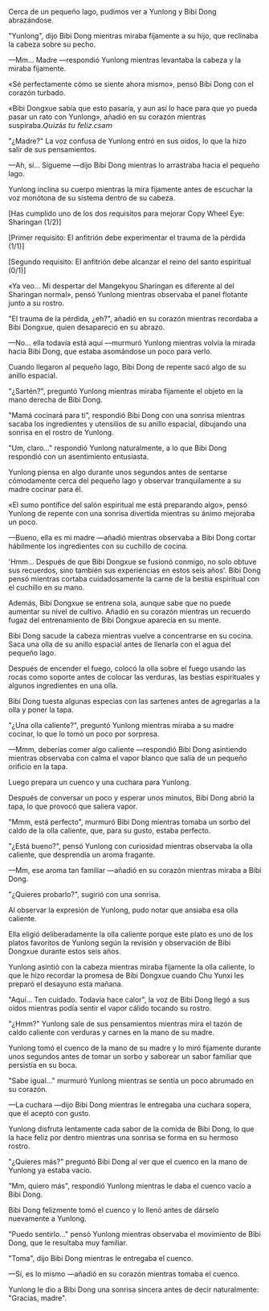 
Cerca de un pequeño lago, pudimos ver a Yunlong y Bibi Dong abrazándose.

"Yunlong", dijo Bibi Dong mientras miraba fijamente a su hijo, que reclinaba la cabeza sobre su pecho.

—Mm... Madre —respondió Yunlong mientras levantaba la cabeza y la miraba fijamente.

«Sé perfectamente cómo se siente ahora mismo», pensó Bibi Dong con el corazón turbado.

«Bibi Dongxue sabía que esto pasaría, y aun así lo hace para que yo pueda pasar un rato con Yunlong», añadió en su corazón mientras suspiraba.𝘘𝘶𝘪𝘻á𝘴 𝘵𝘶 𝘧𝘦𝘭𝘪𝘻.𝘤𝘴𝘢𝘮

"¿Madre?" La voz confusa de Yunlong entró en sus oídos, lo que la hizo salir de sus pensamientos.

—Ah, sí... Sígueme —dijo Bibi Dong mientras lo arrastraba hacia el pequeño lago.

Yunlong inclina su cuerpo mientras la mira fijamente antes de escuchar la voz monótona de su sistema dentro de su cabeza.

[Has cumplido uno de los dos requisitos para mejorar Copy Wheel Eye: Sharingan (1/2)]

[Primer requisito: El anfitrión debe experimentar el trauma de la pérdida (1/1)]

[Segundo requisito: El anfitrión debe alcanzar el reino del santo espiritual (0/1)]

«Ya veo... Mi despertar del Mangekyou Sharingan es diferente al del Sharingan normal», pensó Yunlong mientras observaba el panel flotante junto a su rostro.

"El trauma de la pérdida, ¿eh?", añadió en su corazón mientras recordaba a Bibi Dongxue, quien desapareció en su abrazo.

—No... ella todavía está aquí —murmuró Yunlong mientras volvía la mirada hacia Bibi Dong, que estaba asomándose un poco para verlo.

Cuando llegaron al pequeño lago, Bibi Dong de repente sacó algo de su anillo espacial.

"¿Sartén?", preguntó Yunlong mientras miraba fijamente el objeto en la mano derecha de Bibi Dong.

"Mamá cocinará para ti", respondió Bibi Dong con una sonrisa mientras sacaba los ingredientes y utensilios de su anillo espacial, dibujando una sonrisa en el rostro de Yunlong.

"Um, claro..." respondió Yunlong naturalmente, a lo que Bibi Dong respondió con un asentimiento entusiasta.

Yunlong piensa en algo durante unos segundos antes de sentarse cómodamente cerca del pequeño lago y observar tranquilamente a su madre cocinar para él.

«El sumo pontífice del salón espiritual me está preparando algo», pensó Yunlong de repente con una sonrisa divertida mientras su ánimo mejoraba un poco.

—Bueno, ella es mi madre —añadió mientras observaba a Bibi Dong cortar hábilmente los ingredientes con su cuchillo de cocina.

'Hmm... Después de que Bibi Dongxue se fusionó conmigo, no solo obtuve sus recuerdos, sino también sus experiencias en estos seis años'. Bibi Dong pensó mientras cortaba cuidadosamente la carne de la bestia espiritual con el cuchillo en su mano.

Además, Bibi Dongxue se entrena sola, aunque sabe que no puede aumentar su nivel de cultivo. Añadió en su corazón mientras un recuerdo fugaz del entrenamiento de Bibi Dongxue aparecía en su mente.

Bibi Dong sacude la cabeza mientras vuelve a concentrarse en su cocina. Saca una olla de su anillo espacial antes de llenarla con el agua del pequeño lago.

Después de encender el fuego, colocó la olla sobre el fuego usando las rocas como soporte antes de colocar las verduras, las bestias espirituales y algunos ingredientes en una olla.

Bibi Dong tuesta algunas especias con las sartenes antes de agregarlas a la olla y poner la tapa.

"¿Una olla caliente?", preguntó Yunlong mientras miraba a su madre cocinar, lo que lo tomó un poco por sorpresa.

—Mmm, deberías comer algo caliente —respondió Bibi Dong asintiendo mientras observaba con calma el vapor blanco que salía de un pequeño orificio en la tapa.

Luego prepara un cuenco y una cuchara para Yunlong.

Después de conversar un poco y esperar unos minutos, Bibi Dong abrió la tapa, lo que provocó que saliera vapor.

"Mmm, está perfecto", murmuró Bibi Dong mientras tomaba un sorbo del caldo de la olla caliente, que, para su gusto, estaba perfecto.

"¿Está bueno?", pensó Yunlong con curiosidad mientras observaba la olla caliente, que desprendía un aroma fragante.

—Mm, ese aroma tan familiar —añadió en su corazón mientras miraba a Bibi Dong.

"¿Quieres probarlo?", sugirió con una sonrisa.

Al observar la expresión de Yunlong, pudo notar que ansiaba esa olla caliente.

Ella eligió deliberadamente la olla caliente porque este plato es uno de los platos favoritos de Yunlong según la revisión y observación de Bibi Dongxue durante estos seis años.

Yunlong asintió con la cabeza mientras miraba fijamente la olla caliente, lo que le hizo recordar la promesa de Bibi Dongxue cuando Chu Yunxi les preparó el desayuno esta mañana.

"Aquí... Ten cuidado. Todavía hace calor", la voz de Bibi Dong llegó a sus oídos mientras podía sentir el vapor cálido tocando su rostro.

"¿Hmm?" Yunlong sale de sus pensamientos mientras mira el tazón de caldo caliente con verduras y carnes en la mano de su madre.

Yunlong tomó el cuenco de la mano de su madre y lo miró fijamente durante unos segundos antes de tomar un sorbo y saborear un sabor familiar que persistía en su boca.

"Sabe igual..." murmuró Yunlong mientras se sentía un poco abrumado en su corazón.

—La cuchara —dijo Bibi Dong mientras le entregaba una cuchara sopera, que él aceptó con gusto.

Yunlong disfruta lentamente cada sabor de la comida de Bibi Dong, lo que la hace feliz por dentro mientras una sonrisa se forma en su hermoso rostro.

"¿Quieres más?" preguntó Bibi Dong al ver que el cuenco en la mano de Yunlong ya estaba vacío.

"Mm, quiero más", respondió Yunlong mientras le daba el cuenco vacío a Bibi Dong.

Bibi Dong felizmente tomó el cuenco y lo llenó antes de dárselo nuevamente a Yunlong.

"Puedo sentirlo..." pensó Yunlong mientras observaba el movimiento de Bibi Dong, que le resultaba muy familiar.

"Toma", dijo Bibi Dong mientras le entregaba el cuenco.

—Sí, es lo mismo —añadió en su corazón mientras tomaba el cuenco.

Yunlong le dio a Bibi Dong una sonrisa sincera antes de decir naturalmente: "Gracias, madre".